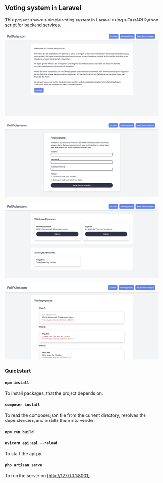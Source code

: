 

## Voting system in Laravel

This project shows a simple voting system in Laravel using a FastAPI Python script for backend services.

![Screenshot](poll-pulse-main.png)

![Screenshot](poll-pulse-add.png)

![Screenshot](poll-pulse-vote.png)

![Screenshot](poll-pulse-results.png)

### Quickstart

#### `npm install`
To install packages, that the project depends on.

#### `composer install`
To read the composer.json file from the current directory, resolves the dependencies, and installs them into vendor.

#### `npm run build`

#### `uvicorn api:api --reload`
To start the api.py.

#### `php artisan serve`
To run the server on [http://127.0.0.1:8001].

